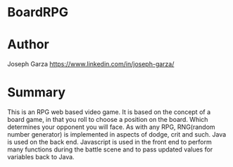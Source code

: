 # BoardRPG

# Author
Joseph Garza https://www.linkedin.com/in/joseph-garza/

# Summary

This is an RPG web based video game. It is based on the concept of a board game, in that you roll to choose a position on the board.
Which determines your opponent you will face. As with any RPG, RNG(random number generator) is implemented in aspects of dodge, crit
and such. Java is used on the back end. Javascript is used in the front end to perform many functions during the battle scene and to 
pass updated values for variables back to Java.